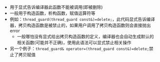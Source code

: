 - 用于显式告诉编译器此函数不能被调用(即被删除)
- 一般用于构造函数，析构函数，赋值运算符等
- 例如：``thread_guard(thread_guard const&)=delete;``，此代码显式告诉编译器，拷贝构造函数是被禁止的，如果用户调用了拷贝构造函数则会直接抛出error
	- 一般哪怕没有显式给出拷贝构造函数的定义，编译器也会自动生成默认的相关函数(可能并不正确)，使用此语法可以显式禁止相关操作
- 另一个例子：``thread_guard& operator=(thread_guard const&)=delete;``禁止了拷贝赋值